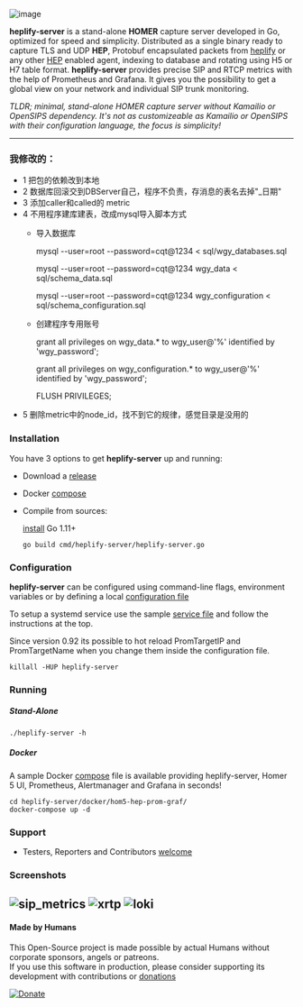 ![image](https://user-images.githubusercontent.com/1423657/38167610-1bccc596-3538-11e8-944c-8bd9ee0433b2.png)

**heplify-server** is a stand-alone **HOMER** capture server developed in Go, optimized for speed and simplicity. Distributed as a single binary ready to capture TLS and UDP **HEP**, Protobuf encapsulated packets from [heplify](https://github.com/sipcapture/heplify) or any other [HEP](https://github.com/sipcapture/hep) enabled agent, indexing to database and rotating using H5 or H7 table format. **heplify-server** provides precise SIP and RTCP metrics with the help of Prometheus and Grafana. It gives you the possibility to get a global view on your network and individual SIP trunk monitoring.

*TLDR; minimal, stand-alone HOMER capture server without Kamailio or OpenSIPS dependency. It's not as customizeable as Kamailio or OpenSIPS with their configuration language, the focus is simplicity!*

------
### 我修改的：
* 1 把包的依赖改到本地
* 2 数据库回滚交到DBServer自己，程序不负责，存消息的表名去掉"_日期"
* 3 添加caller和called的 metric
* 4 不用程序建库建表，改成mysql导入脚本方式
    * 导入数据库
    
        mysql --user=root --password=cqt@1234 < sql/wgy_databases.sql
        
        mysql --user=root --password=cqt@1234 wgy_data < sql/schema_data.sql
        
        mysql --user=root --password=cqt@1234 wgy_configuration < sql/schema_configuration.sql
    * 创建程序专用账号
    
        grant all privileges on wgy_data.* to wgy_user@'%' identified by 'wgy_password';
    
        grant all privileges on wgy_configuration.* to wgy_user@'%' identified by 'wgy_password';
    
        FLUSH PRIVILEGES;
* 5 删除metric中的node_id，找不到它的规律，感觉目录是没用的

### Installation
You have 3 options to get **heplify-server** up and running:

* Download a [release](https://glaye/heplify-server/releases)
* Docker [compose](https://glaye/heplify-server/tree/master/docker/hom5-hep-prom-graf)
* Compile from sources:  
  
  [install](https://golang.org/doc/install) Go 1.11+

  `go build cmd/heplify-server/heplify-server.go`


### Configuration
**heplify-server** can be configured using command-line flags, environment variables or by defining a local [configuration file](https://glaye/heplify-server/blob/master/example/)

To setup a systemd service use the sample [service file](https://glaye/heplify-server/blob/master/example/) 
and follow the instructions at the top.

Since version 0.92 its possible to hot reload PromTargetIP and PromTargetName when you change them inside the configuration file.
```
killall -HUP heplify-server
```

### Running
##### Stand-Alone
```
./heplify-server -h
```
##### Docker
A sample Docker [compose](https://glaye/heplify-server/tree/master/docker/hom5-hep-prom-graf) file is available providing heplify-server, Homer 5 UI, Prometheus, Alertmanager and Grafana in seconds!
```
cd heplify-server/docker/hom5-hep-prom-graf/
docker-compose up -d
```

### Support
* Testers, Reporters and Contributors [welcome](https://glaye/heplify-server/issues)

### Screenshots
![sip_metrics](https://user-images.githubusercontent.com/20154956/39880524-57838c04-547e-11e8-8dec-262184192742.png)
![xrtp](https://user-images.githubusercontent.com/20154956/39880861-4b1a2b34-547f-11e8-8d38-69fa88713aa9.png)
![loki](https://user-images.githubusercontent.com/20154956/50091227-0b5c3980-020b-11e9-988a-f49719ede10f.png)
----
#### Made by Humans
This Open-Source project is made possible by actual Humans without corporate sponsors, angels or patreons.<br>
If you use this software in production, please consider supporting its development with contributions or [donations](https://www.paypal.com/cgi-bin/webscr?cmd=_donations&business=donation%40sipcapture%2eorg&lc=US&item_name=SIPCAPTURE&no_note=0&currency_code=EUR&bn=PP%2dDonationsBF%3abtn_donateCC_LG%2egif%3aNonHostedGuest)

[![Donate](https://www.paypalobjects.com/en_US/i/btn/btn_donateCC_LG.gif)](https://www.paypal.com/cgi-bin/webscr?cmd=_donations&business=donation%40sipcapture%2eorg&lc=US&item_name=SIPCAPTURE&no_note=0&currency_code=EUR&bn=PP%2dDonationsBF%3abtn_donateCC_LG%2egif%3aNonHostedGuest) 
